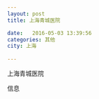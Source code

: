 ```yaml
--- 
layout: post 
title: 上海青城医院

date:   2016-05-03 13:39:56 
categories: 其他  
city: 上海
  
--- 
```

   
上海青城医院

信息

